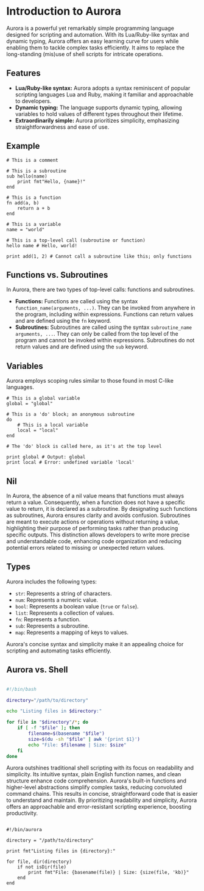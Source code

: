 # Introduction to Aurora

Aurora is a powerful yet remarkably simple programming language designed for scripting and automation. With its Lua/Ruby-like syntax and dynamic typing, Aurora offers an easy learning curve for users while enabling them to tackle complex tasks efficiently. It aims to replace the long-standing (mis)use of shell scripts for intricate operations.

## Features

- **Lua/Ruby-like syntax:** Aurora adopts a syntax reminiscent of popular scripting languages Lua and Ruby, making it familiar and approachable to developers.
- **Dynamic typing:** The language supports dynamic typing, allowing variables to hold values of different types throughout their lifetime.
- **Extraordinarily simple:** Aurora prioritizes simplicity, emphasizing straightforwardness and ease of use.

## Example

```aurora
# This is a comment

# This is a subroutine
sub hello(name)
    print fmt"Hello, {name}!"
end

# This is a function
fn add(a, b)
    return a + b
end

# This is a variable
name = "world"

# This is a top-level call (subroutine or function)
hello name # Hello, world!

print add(1, 2) # Cannot call a subroutine like this; only functions
```

## Functions vs. Subroutines

In Aurora, there are two types of top-level calls: functions and subroutines.

- **Functions:** Functions are called using the syntax `function_name(arguments, ...)`. They can be invoked from anywhere in the program, including within expressions. Functions can return values and are defined using the `fn` keyword.
- **Subroutines:** Subroutines are called using the syntax `subroutine_name arguments, ...`. They can only be called from the top level of the program and cannot be invoked within expressions. Subroutines do not return values and are defined using the `sub` keyword.

## Variables

Aurora employs scoping rules similar to those found in most C-like languages.

```aurora
# This is a global variable
global = "global"

# This is a 'do' block; an anonymous subroutine
do 
    # This is a local variable
    local = "local"
end 

# The 'do' block is called here, as it's at the top level

print global # Output: global
print local # Error: undefined variable 'local'
```

## Nil

In Aurora, the absence of a nil value means that functions must always return a value. Consequently, when a function does not have a specific value to return, it is declared as a subroutine. By designating such functions as subroutines, Aurora ensures clarity and avoids confusion. Subroutines are meant to execute actions or operations without returning a value, highlighting their purpose of performing tasks rather than producing specific outputs. This distinction allows developers to write more precise and understandable code, enhancing code organization and reducing potential errors related to missing or unexpected return values.

## Types

Aurora includes the following types:

- `str`: Represents a string of characters.
- `num`: Represents a numeric value.
- `bool`: Represents a boolean value (`true` or `false`).
- `list`: Represents a collection of values.
- `fn`: Represents a function.
- `sub`: Represents a subroutine.
- `map`: Represents a mapping of keys to values.

Aurora's concise syntax and simplicity make it an appealing choice for scripting and automating tasks efficiently.

## Aurora vs. Shell
```bash

#!/bin/bash

directory="/path/to/directory"

echo "Listing files in $directory:"

for file in "$directory"/*; do
    if [ -f "$file" ]; then
        filename=$(basename "$file")
        size=$(du -sh "$file" | awk '{print $1}')
        echo "File: $filename | Size: $size"
    fi
done
```
Aurora outshines traditional shell scripting with its focus on readability and simplicity. Its intuitive syntax, plain English function names, and clean structure enhance code comprehension. Aurora's built-in functions and higher-level abstractions simplify complex tasks, reducing convoluted command chains. This results in concise, straightforward code that is easier to understand and maintain. By prioritizing readability and simplicity, Aurora offers an approachable and error-resistant scripting experience, boosting productivity.
```aurora

#!/bin/aurora

directory = "/path/to/directory"

print fmt"Listing files in {directory}:"

for file, dir(directory)
    if not isDir(file)
        print fmt"File: {basename(file)} | Size: {size(file, 'kb)}"
    end
end
```